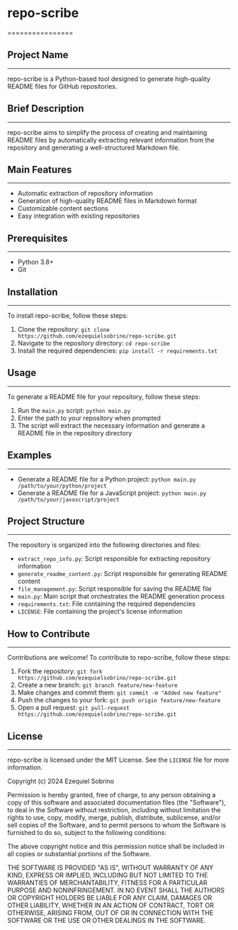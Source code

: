 # repo-scribe
================

## Project Name
------------

repo-scribe is a Python-based tool designed to generate high-quality README files for GitHub repositories.

## Brief Description
-------------------

repo-scribe aims to simplify the process of creating and maintaining README files by automatically extracting relevant information from the repository and generating a well-structured Markdown file.

## Main Features
----------------

*   Automatic extraction of repository information
*   Generation of high-quality README files in Markdown format
*   Customizable content sections
*   Easy integration with existing repositories

## Prerequisites
----------------

*   Python 3.8+
*   Git

## Installation
--------------

To install repo-scribe, follow these steps:

1.  Clone the repository: `git clone https://github.com/ezequielsobrino/repo-scribe.git`
2.  Navigate to the repository directory: `cd repo-scribe`
3.  Install the required dependencies: `pip install -r requirements.txt`

## Usage
-----

To generate a README file for your repository, follow these steps:

1.  Run the `main.py` script: `python main.py`
2.  Enter the path to your repository when prompted
3.  The script will extract the necessary information and generate a README file in the repository directory

## Examples
---------

*   Generate a README file for a Python project: `python main.py /path/to/your/python/project`
*   Generate a README file for a JavaScript project: `python main.py /path/to/your/javascript/project`

## Project Structure
---------------------

The repository is organized into the following directories and files:

*   `extract_repo_info.py`: Script responsible for extracting repository information
*   `generate_readme_content.py`: Script responsible for generating README content
*   `file_management.py`: Script responsible for saving the README file
*   `main.py`: Main script that orchestrates the README generation process
*   `requirements.txt`: File containing the required dependencies
*   `LICENSE`: File containing the project's license information

## How to Contribute
----------------------

Contributions are welcome! To contribute to repo-scribe, follow these steps:

1.  Fork the repository: `git fork https://github.com/ezequielsobrino/repo-scribe.git`
2.  Create a new branch: `git branch feature/new-feature`
3.  Make changes and commit them: `git commit -m "Added new feature"`
4.  Push the changes to your fork: `git push origin feature/new-feature`
5.  Open a pull request: `git pull-request https://github.com/ezequielsobrino/repo-scribe.git`

## License
-------

repo-scribe is licensed under the MIT License. See the `LICENSE` file for more information.

Copyright (c) 2024 Ezequiel Sobrino

Permission is hereby granted, free of charge, to any person obtaining a copy
of this software and associated documentation files (the "Software"), to deal
in the Software without restriction, including without limitation the rights
to use, copy, modify, merge, publish, distribute, sublicense, and/or sell
copies of the Software, and to permit persons to whom the Software is
furnished to do so, subject to the following conditions:

The above copyright notice and this permission notice shall be included in all
copies or substantial portions of the Software.

THE SOFTWARE IS PROVIDED "AS IS", WITHOUT WARRANTY OF ANY KIND, EXPRESS OR
IMPLIED, INCLUDING BUT NOT LIMITED TO THE WARRANTIES OF MERCHANTABILITY,
FITNESS FOR A PARTICULAR PURPOSE AND NONINFRINGEMENT. IN NO EVENT SHALL THE
AUTHORS OR COPYRIGHT HOLDERS BE LIABLE FOR ANY CLAIM, DAMAGES OR OTHER
LIABILITY, WHETHER IN AN ACTION OF CONTRACT, TORT OR OTHERWISE, ARISING FROM,
OUT OF OR IN CONNECTION WITH THE SOFTWARE OR THE USE OR OTHER DEALINGS IN THE
SOFTWARE.
